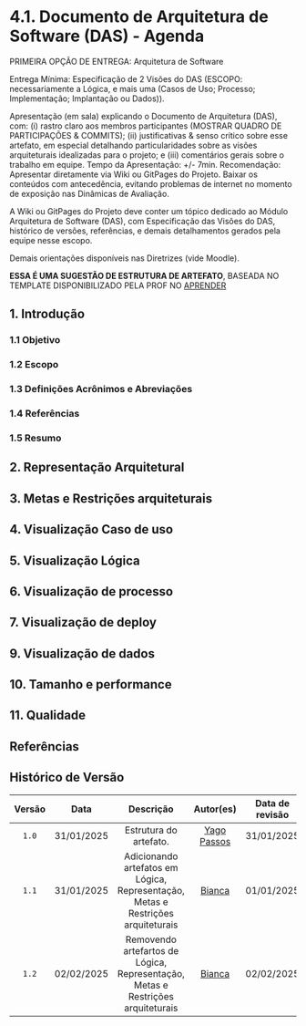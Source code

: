# 4.1. Documento de Arquitetura de Software (DAS) - Agenda

PRIMEIRA OPÇÃO DE ENTREGA: Arquitetura de Software

Entrega Mínima:  Especificação de 2 Visões do DAS (ESCOPO: necessariamente a Lógica, e mais uma (Casos de Uso; Processo; Implementação; Implantação ou Dados)).

Apresentação (em sala) explicando o Documento de Arquitetura (DAS), com: (i) rastro claro aos membros participantes (MOSTRAR QUADRO DE PARTICIPAÇÕES & COMMITS); (ii) justificativas & senso crítico sobre esse artefato, em especial detalhando particularidades sobre as visões arquiteturais idealizadas para o projeto; e (iii) comentários gerais sobre o trabalho em equipe. Tempo da Apresentação: +/- 7min. Recomendação: Apresentar diretamente via Wiki ou GitPages do Projeto. Baixar os conteúdos com antecedência, evitando problemas de internet no momento de exposição nas Dinâmicas de Avaliação.

A Wiki ou GitPages do Projeto deve conter um tópico dedicado ao Módulo Arquitetura de Software (DAS), com Especificação das Visões do DAS, histórico de versões, referências, e demais detalhamentos gerados pela equipe nesse escopo.

Demais orientações disponíveis nas Diretrizes (vide Moodle).


**ESSA É UMA SUGESTÃO DE ESTRUTURA DE ARTEFATO**,
BASEADA NO TEMPLATE DISPONIBILIZADO PELA PROF NO [APRENDER](https://aprender3.unb.br/pluginfile.php/2928961/mod_page/content/1/Software%20Architecture%20Document.doc) 

## 1. Introdução

### 1.1 Objetivo
### 1.2 Escopo
### 1.3 Definições Acrônimos e Abreviações
### 1.4 Referências
### 1.5 Resumo

## 2. Representação Arquitetural


## 3. Metas e Restrições arquiteturais


## 4. Visualização Caso de uso

## 5. Visualização Lógica

## 6. Visualização de processo

## 7. Visualização de deploy




## 9. Visualização de dados

## 10. Tamanho e performance

## 11. Qualidade

## Referências

## Histórico de Versão

| Versão | Data | Descrição | Autor(es) | Data de revisão | Revisor(es) |
| :-: | :-: | :-: | :-: | :-: | :-: |
| `1.0` | 31/01/2025  | Estrutura do artefato. | [Yago Passos](https://github.com/yagompassos) | 31/01/2025  |[Bianca](https://github.com/BiancaPatrocinio7) |
| `1.1` | 31/01/2025  | Adicionando artefatos em Lógica, Representação, Metas e Restrições arquiteturais | [Bianca](https://github.com/BiancaPatrocinio7)  | 01/01/2025  |  [Vitor Feijó](https://github.com/vitorfleonardo)|
| `1.2` | 02/02/2025  | Removendo artefartos de  Lógica, Representação, Metas e Restrições arquiteturais | [Bianca](https://github.com/BiancaPatrocinio7)  | 02/02/2025 | [Yago Passos](https://github.com/yagompassos)  |
